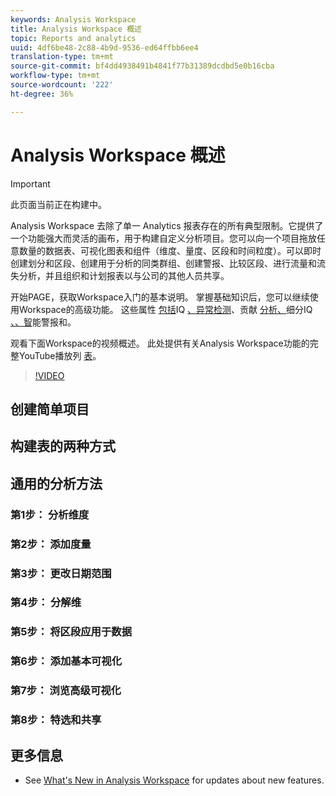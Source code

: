 ```yaml
---
keywords: Analysis Workspace
title: Analysis Workspace 概述
topic: Reports and analytics
uuid: 4df6be48-2c88-4b9d-9536-ed64ffbb6ee4
translation-type: tm+mt
source-git-commit: bf4dd4938491b4841f77b31389dcdbd5e0b16cba
workflow-type: tm+mt
source-wordcount: '222'
ht-degree: 36%

---
```



# Analysis Workspace 概述

>[!IMPORTANT]
>
>此页面当前正在构建中。

Analysis Workspace 去除了单一 Analytics 报表存在的所有典型限制。它提供了一个功能强大而灵活的画布，用于构建自定义分析项目。您可以向一个项目拖放任意数量的数据表、可视化图表和组件（维度、量度、区段和时间粒度）。可以即时创建划分和区段、创建用于分析的同类群组、创建警报、比较区段、进行流量和流失分析，并且组织和计划报表以与公司的其他人员共享。

开始PAGE，获取Workspace入门的基本说明。 掌握基础知识后，您可以继续使用Workspace的高级功能。 这些属性 [包括](/help/analyze/analysis-workspace/attribution/overview.md)IQ [、异常检测](/help/analyze/analysis-workspace/virtual-analyst/c-anomaly-detection/anomaly-detection.md)、贡献 [分析、](/help/analyze/analysis-workspace/virtual-analyst/contribution-analysis/ca-tokens.md)细分IQ [、、智](/help/analyze/analysis-workspace/segment-iq.md)[](/help/analyze/analysis-workspace/c-intelligent-alerts/intellligent-alerts.md)能警报和。

观看下面Workspace的视频概述。 此处提供有关Analysis Workspace功能的完整YouTube播放列 [表](https://www.youtube.com/channel/UC8I6bqCk7gO6YdoMz6W5fvw/playlists?view=50&amp;sort=dd&amp;shelf_id=7)。
>[!VIDEO](https://video.tv.adobe.com/v/26266?quality=12)


## 创建简单项目

## 构建表的两种方式

## 通用的分析方法

### 第1步： 分析维度

### 第2步： 添加度量

### 第3步： 更改日期范围

### 第4步： 分解维

### 第5步： 将区段应用于数据

### 第6步： 添加基本可视化

### 第7步： 浏览高级可视化

### 第8步： 特选和共享

## 更多信息

* See [What&#39;s New in Analysis Workspace](/help/analyze/analysis-workspace/new-features-in-analysis-workspace.md) for updates about new features.
